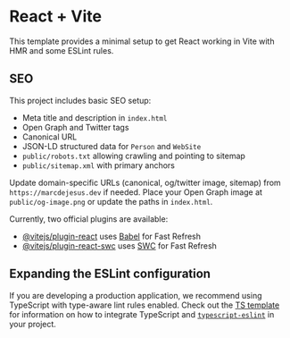 # React + Vite

This template provides a minimal setup to get React working in Vite with HMR and some ESLint rules.

## SEO

This project includes basic SEO setup:
- Meta title and description in `index.html`
- Open Graph and Twitter tags
- Canonical URL
- JSON-LD structured data for `Person` and `WebSite`
- `public/robots.txt` allowing crawling and pointing to sitemap
- `public/sitemap.xml` with primary anchors

Update domain-specific URLs (canonical, og/twitter image, sitemap) from `https://marcdejesus.dev` if needed. Place your Open Graph image at `public/og-image.png` or update the paths in `index.html`.

Currently, two official plugins are available:

- [@vitejs/plugin-react](https://github.com/vitejs/vite-plugin-react/blob/main/packages/plugin-react) uses [Babel](https://babeljs.io/) for Fast Refresh
- [@vitejs/plugin-react-swc](https://github.com/vitejs/vite-plugin-react/blob/main/packages/plugin-react-swc) uses [SWC](https://swc.rs/) for Fast Refresh

## Expanding the ESLint configuration

If you are developing a production application, we recommend using TypeScript with type-aware lint rules enabled. Check out the [TS template](https://github.com/vitejs/vite/tree/main/packages/create-vite/template-react-ts) for information on how to integrate TypeScript and [`typescript-eslint`](https://typescript-eslint.io) in your project.
